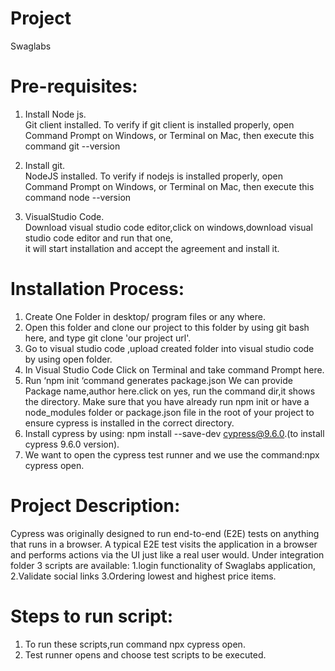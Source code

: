 # Project
Swaglabs

# Pre-requisites:

1.   Install Node js.\
      Git client installed. To verify if git client is installed properly, open Command Prompt on Windows, or Terminal on Mac, then execute this command git --version
3.   Install git.\
     NodeJS installed. To verify if nodejs is installed properly, open Command Prompt on Windows, or Terminal on Mac, then execute this command node --version
     
3.   VisualStudio Code.\
     Download visual studio code editor,click on windows,download visual studio code editor  and run that one,\
     it will start installation and accept the agreement and   install it.


# Installation Process:
1.  Create One Folder in desktop/ program files or any where.
2.  Open this folder and clone our project to this folder by using git bash here, and type git clone 'our project url'.
3.  Go to visual studio code ,upload created folder into visual studio code by using open folder.
4.  In Visual Studio Code Click on Terminal and take command Prompt here.
5.  Run  ‘npm init ‘command generates package.json
      We can provide Package name,author here.click on yes, run the command dir,it shows the directory.
      Make sure that you have already run npm init or have a node_modules folder or package.json file in the root of your project to ensure cypress is     installed in the correct directory.
5.  Install cypress by using: npm install --save-dev cypress@9.6.0.(to install cypress 9.6.0 version).
6.  We want to open the cypress test runner and we use the command:npx cypress open.
      
# Project Description:

Cypress was originally designed to run end-to-end (E2E) tests on anything that runs in a browser. A typical E2E test visits the application in a browser and performs actions via the UI just like a real user would.
Under integration folder 3 scripts are available:
1.login functionality of Swaglabs application,
2.Validate social links
3.Ordering lowest and highest price items.

# Steps to run script:
1. To run these scripts,run command npx cypress open.
2. Test runner opens and choose test scripts to be executed.


